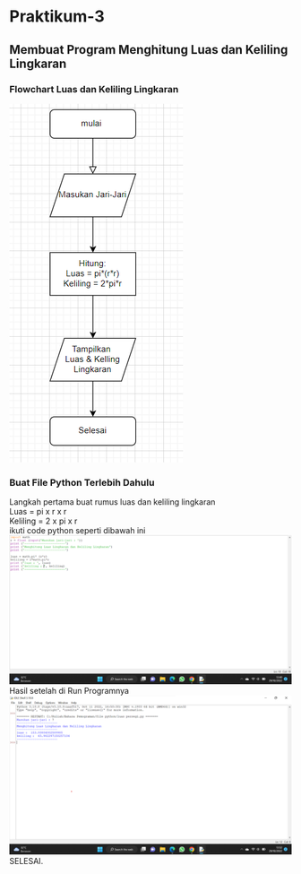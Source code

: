 # Praktikum-3
## Membuat Program Menghitung Luas dan Keliling Lingkaran
### Flowchart Luas dan Keliling Lingkaran
![Flowchart](screenshot/flowchart.png)<br>
### Buat File Python Terlebih Dahulu
Langkah pertama buat rumus luas dan keliling lingkaran<br>
Luas = pi x r x r<br>
Keliling = 2 x pi x r<br>
ikuti code python seperti dibawah ini<br>
![luas dan keliling lingkaran](screenshot/coding.png)<br>
Hasil setelah di Run Programnya<br>
![Output Python](screenshot/output.png)<br>
SELESAI.


